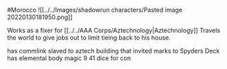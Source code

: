 #Morocco 
![[../../Images/shadowrun characters/Pasted image 20220130181950.png]]

Works as a fixer for [[../../AAA Corps/Aztechnology|Aztechnology]]
Travels the world to give jobs out to limit tieing back to his house.

has commlink slaved to aztech building that invited marks to Spyders Deck
has elemental body
magic 9
41 dice for con
